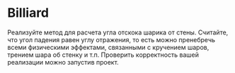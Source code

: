 # Billiard
Реализуйте метод для расчета угла отскока шарика от стены. Считайте, что угол падения равен углу отражения, то есть можно пренебречь всеми физическими эффектами, связанными с кручением шаров, трением шара об стенку и т.п.
Проверить корректность вашей реализации можно запустив проект.
